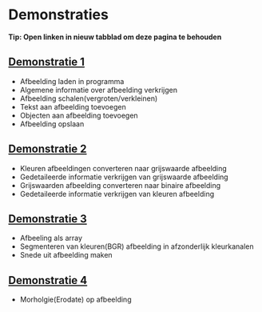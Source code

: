 # Demonstraties

**Tip: Open linken in nieuw tabblad om deze pagina te behouden**

## [Demonstratie 1](https://colab.research.google.com/drive/1UII_VojS0UjPJk-TtpBFxn5DTlQiJWpA?usp=sharing)
* Afbeelding laden in programma
* Algemene informatie over afbeelding verkrijgen
* Afbeelding schalen(vergroten/verkleinen)
* Tekst aan afbeelding toevoegen
* Objecten aan afbeelding toevoegen
* Afbeelding opslaan

## [Demonstratie 2](https://colab.research.google.com/drive/1sCBeuOWdMOEwy5xV0gA34hddgseYQ-kW?usp=sharing)
* Kleuren afbeeldingen converteren naar grijswaarde afbeelding
* Gedetaileerde informatie verkrijgen van grijswaarde afbeelding
* Grijswaarden afbeelding converteren naar binaire afbeelding
* Gedetaileerde informatie verkrijgen van kleuren afbeelding

## [Demonstratie 3](https://colab.research.google.com/drive/12-VsUq32-9pgv6YyZ5OiO8-kv7rpryTY?usp=sharing)
* Afbeeling als array
* Segmenteren van kleuren(BGR) afbeelding in afzonderlijk kleurkanalen
* Snede uit afbeelding maken

## [Demonstratie 4](https://colab.research.google.com/drive/1hnUeZcgkJVfAUhmS8INpDgfn6fszCP_Q?usp=sharing)
* Morholgie(Erodate) op afbeelding